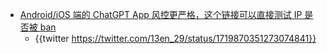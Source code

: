 - [Android/iOS 端的 ChatGPT App 风控更严格，这个链接可以直接测试 IP 是否被 ban](https://android.chat.openai.com/public-api/mobile/server_status/v1)
	- {{twitter https://twitter.com/13en_29/status/1719870351273074841}}